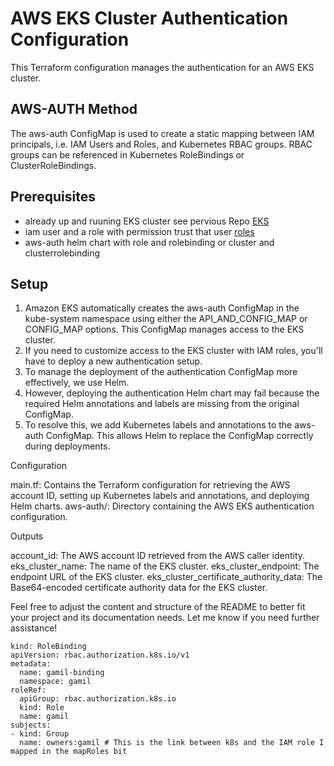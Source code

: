 


# AWS EKS Cluster Authentication Configuration

This Terraform configuration manages the authentication for an AWS EKS cluster.



## AWS-AUTH Method

The aws-auth ConfigMap is used to create a static mapping between IAM principals, i.e. IAM Users and Roles, and Kubernetes RBAC groups. RBAC groups can be referenced in Kubernetes RoleBindings or ClusterRoleBindings.



## Prerequisites

- already up and ruuning EKS cluster see pervious Repo [EKS](https://github.com/xsalahdinX/terraform-eks-cluster)
- iam user and a role with permission trust that user [roles](https://github.com/xsalahdinX/terraform-eks-cluster/blob/main/user_roles/roles.tf)
- aws-auth helm chart  with role and rolebinding or cluster and clusterrolebinding
  

## Setup

1. Amazon EKS automatically creates the aws-auth ConfigMap in the kube-system namespace using either the API_AND_CONFIG_MAP or CONFIG_MAP options. This ConfigMap 
   manages access to the EKS cluster.
2. If you need to customize access to the EKS cluster with IAM roles, you'll have to deploy a new authentication setup.
3. To manage the deployment of the authentication ConfigMap more effectively, we use Helm.
4. However, deploying the authentication Helm chart may fail because the required Helm annotations and labels are missing from the original ConfigMap.
5. To resolve this, we add Kubernetes labels and annotations to the aws-auth ConfigMap. This allows Helm to replace the ConfigMap correctly during deployments.


Configuration

main.tf: Contains the Terraform configuration for retrieving the AWS account ID, setting up Kubernetes labels and annotations, and deploying Helm charts.
aws-auth/: Directory containing the AWS EKS authentication configuration.



Outputs

account_id: The AWS account ID retrieved from the AWS caller identity.
eks_cluster_name: The name of the EKS cluster.
eks_cluster_endpoint: The endpoint URL of the EKS cluster.
eks_cluster_certificate_authority_data: The Base64-encoded certificate authority data for the EKS cluster.



Feel free to adjust the content and structure of the README to better fit your project and its documentation needs. Let me know if you need further assistance!


```
kind: RoleBinding
apiVersion: rbac.authorization.k8s.io/v1
metadata:
  name: gamil-binding
  namespace: gamil
roleRef:
  apiGroup: rbac.authorization.k8s.io
  kind: Role
  name: gamil
subjects:
- kind: Group
  name: owners:gamil # This is the link between k8s and the IAM role I mapped in the mapRoles bit
```
